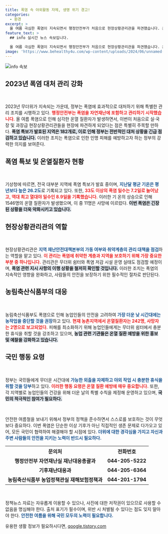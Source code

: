 ```yaml
---
title: 폭염 속 야외활동 자제, 생명 위기 경고!
categories:
  - 환경
excerpt: >
  올 여름 극심한 폭염이 지속되면서 행정안전부가 처음으로 현장상황관리관을 파견했습니다. 온열질환자가 1546명에 달하고, 사망자도 발생한 상황에서 정부는 취약계층 보호를 위한 대책을 점검하고 있습니다. 무더위 속 시민들의 안전행동이 간절히 필요합니다.
feature_text: >
  ## info 실시간 뉴스 속보입니다.

  올 여름 극심한 폭염이 지속되면서 행정안전부가 처음으로 현장상황관리관을 파견했습니다. 온열질환자가 1546명에 달하고, 사망자도 발생한 상황에서 정부는 취약계층 보호를 위한 대책을 점검하고 있습니다. 무더위 속 시민들의 안전행동이 간절히 필요합니다.
image: 'https://www.behealthy4u.com/wp-content/uploads/2024/06/unnamed-file.png'
---
```


<p><img src="https://www.behealthy4u.com/wp-content/uploads/2024/06/unnamed-file.png" alt="info 속보" /></p>

<h2 data-ke-size="size26">2023년 폭염 대처 관리 강화</h2>

<p data-ke-size="size16">&nbsp;</p>

<p>2023년 무더위가 지속되는 가운데, 정부는 폭염에 효과적으로 대처하기 위해 특별한 관리 조치를 시행하고 있다. <b><span style="color: #ee2323;">행정안전부는 폭염을 자연재난에 포함하고 관리하기 시작했습니다.</span></b> 올 여름 폭염으로 인해 심각한 온열 질환자가 발생하면서, 이번이 처음으로 실·국장 및 과장급 현장상황관리관들을 현장에 파견하게 되었다는 점은 특별히 주목할 만하다. <b><span style="background-color: #21538527;">폭염 특보가 발효된 지역은 182개로, 이로 인해 정부는 전반적인 대처 상황을 긴급 점검하고 있습니다.</span></b> 이러한 조치는 폭염으로 인한 인명 피해를 예방하고자 하는 정부의 강력한 의지를 보여준다.</p>

<h2 data-ke-size="size26">폭염 특보 및 온열질환자 현황</h2>

<p data-ke-size="size16">&nbsp;</p>

<p>기상청에 따르면, 전국 대부분 지역에 폭염 특보가 발효 중이며, <b><span style="color: #1a5490;">지난달 평균 기온은 평년보다 높은 26.2도</span></b>로 기록되고 있다. 또한, <b><span style="color: #ee2323;">33도 이상의 폭염 일수는 7.2일로 늘어났고, 역대 최고 열대야 일수인 8.9일을 기록했습니다.</span></b> 이러한 기 온의 상승으로 인해 1546명의 온열 질환자가 발생했으며, 이 중 11명은 사망에 이르렀다. <b><span style="background-color: #21538527;">이번 폭염은 긴장된 상황을 더욱 악화시키고 있습니다.</span></b> </p>

<h2 data-ke-size="size26">현장상황관리관의 역할</h2>

<p data-ke-size="size16">&nbsp;</p>

<p>현장상황관리관은 <b><span style="color: #1a5490;">지역 재난안전대책본부의 가동 여부와 취약계층의 관리 대책을 점검</span></b>하는 역할을 맡고 있다. <b><span style="color: #ee2323;">이 관리는 폭염에 취약한 계층과 지역을 보호하기 위해 가장 중요한 부분 중 하나입니다.</span></b> 관리관은 무더위 쉼터와 폭염 저감 시설 운영 실태도 점검할 예정이며, <b><span style="background-color: #21538527;">폭염 관련 지시 사항의 이행 상황을 철저히 확인할 것입니다.</span></b> 이러한 조치는 폭염의 지속적인 영향을 완화하고, 사람들의 안전을 보장하기 위한 필수적인 절차로 판단된다.</p>

<h2 data-ke-size="size26">농림축산식품부의 대응</h2>

<p data-ke-size="size16">&nbsp;</p>

<p>농림축산식품부도 폭염으로 인해 농업인들의 안전을 고려하여 <b><span style="color: #1a5490;">가장 더운 낮 시간대에는 농작업을 중단할 것을 권장</span></b>하고 있다. <b><span style="color: #ee2323;">현재 농촌지역에서 온열질환자는 242명, 사망자는 2명으로 보고되었다.</span></b> 피해를 최소화하기 위해 농업인들에게는 무더위 쉼터에서 충분한 휴식을 취할 것을 강조하고 있으며, <b><span style="background-color: #21538527;">농업 관련 기관들은 온열 질환 예방을 위한 홍보 및 예찰을 강화하고 있습니다.</span></b> </p>

<h2 data-ke-size="size26">국민 행동 요령</h2>

<p data-ke-size="size16">&nbsp;</p>

<p>정부는 국민들에게 무더운 시간대에 <b><span style="color: #1a5490;">가능한 외출을 자제하고 야외 작업 시 충분한 휴식을 취할 것을 당부</span></b>하고 있다. <b><span style="color: #ee2323;">이러한 행동 요령은 온열 질환 예방에 매우 중요합니다.</span></b> 또한, 각 지역별로 농업인들의 건강을 위해 더운 날의 특별 수칙을 제정해 운영하고 있으며, <b><span style="background-color: #21538527;">국민의 적극적인 참여가 필요하다.</span></b> </p>

<p data-ke-size="size16">&nbsp;</p>

<p>안전한 여름철을 보내기 위해서 정부의 정책을 준수하면서 스스로를 보호하는 것이 무엇보다 중요하다. 이번 폭염은 단순한 이상 기후가 아닌 직접적인 생존 문제로 다가오고 있어, 모든 국민이 협력하여 해결해야 할 시점에 있다. <b><span style="color: #1a5490;">더위에 대한 경각심을 가지고 자신과 주변 사람들의 안전을 지키는 노력이 반드시 필요하다.</span></b> </p>

<table style="width: 100%;">
    <tr>
        <th>문의처</th>
        <th>전화번호</th>
    </tr>
    <tr>
        <td style="text-align: center; height: 17px;"><b>행정안전부 자연재난실 재난대응총괄과</b></td>
        <td style="text-align: center; height: 17px;"><b>044-205-5222</b></td>
    </tr>
    <tr>
        <td style="text-align: center; height: 17px;"><b>기후재난대응과</b></td>
        <td style="text-align: center; height: 17px;"><b>044-205-6364</b></td>
    </tr>
    <tr>
        <td style="text-align: center; height: 17px;"><b>농림축산식품부 농업정책관실 재해보험정책과</b></td>
        <td style="text-align: center; height: 17px;"><b>044-201-1794</b></td>
    </tr>
</table>

<p data-ke-size="size16">&nbsp;</p>

<p>정책뉴스 자료는 자유롭게 이용할 수 있으나, 사진에 대한 저작권이 있으므로 사용할 수 없음을 명심해야 한다. 출처 표기가 필수이며, 위반 시 처벌될 수 있다는 점도 잊지 말아야 한다. <b><span style="color: #1a5490;">안전한 여름을 위해 국민 모두의 노력이 필요합니다.</span></b> </p>
유용한 생활 정보가 필요하시다면, <a href="https://qoogle.tistory.com" rel="dofollow">qoogle.tistory.com</a>


